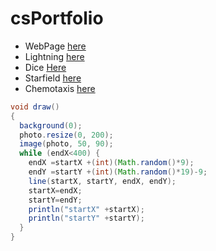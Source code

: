 # csPortfolio

* WebPage [here](https://shay16.github.io/testPage/swimPage/)
* Lightning [here](https://shay16.github.io/lightning2/)
* Dice [Here](https://shay16.github.io/Dice3/)
* Starfield [here](https://shay16.github.io/starfield5/)
* Chemotaxis [here](https://shay16.github.io/chemotaxis4/)
```Java
void draw()
{
  background(0);
  photo.resize(0, 200);
  image(photo, 50, 90);
  while (endX<400) {
    endX =startX +(int)(Math.random()*9);
    endY =startY +(int)(Math.random()*19)-9;
    line(startX, startY, endX, endY);
    startX=endX;
    startY=endY;
    println("startX" +startX);
    println("startY" +startY);
  }
}
```
